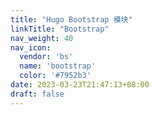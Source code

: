 ```yaml
---
title: "Hugo Bootstrap 模块"
linkTitle: "Bootstrap"
nav_weight: 40
nav_icon:
  vendor: 'bs'
  name: 'bootstrap'
  color: '#7952b3'
date: 2023-03-23T21:47:13+08:00
draft: false
---
```

